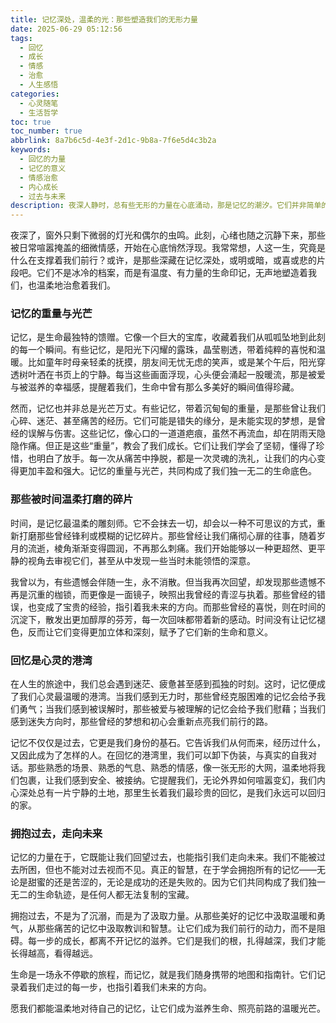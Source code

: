 ```yaml
---
title: 记忆深处，温柔的光：那些塑造我们的无形力量
date: 2025-06-29 05:12:56
tags:
  - 回忆
  - 成长
  - 情感
  - 治愈
  - 人生感悟
categories:
  - 心灵随笔
  - 生活哲学
toc: true
toc_number: true
abbrlink: 8a7b6c5d-4e3f-2d1c-9b8a-7f6e5d4c3b2a
keywords:
  - 回忆的力量
  - 记忆的意义
  - 情感治愈
  - 内心成长
  - 过去与未来
description: 夜深人静时，总有些无形的力量在心底涌动，那是记忆的潮汐。它们并非简单的过往片段，而是我们生命旅程中，被时间温柔打磨过的印记。这些印记，或明亮如星辰，或深沉如大海，它们悄无声息地塑造着我们，教会我们爱与被爱，教会我们坚韧与释怀。今天，让我们一起走进记忆的深处，感受那份温柔而强大的光芒，理解它们如何成为我们生命中最宝贵的财富。
---
```


夜深了，窗外只剩下微弱的灯光和偶尔的虫鸣。此刻，心绪也随之沉静下来，那些被日常喧嚣掩盖的细微情感，开始在心底悄然浮现。我常常想，人这一生，究竟是什么在支撑着我们前行？或许，是那些深藏在记忆深处，或明或暗，或喜或悲的片段吧。它们不是冰冷的档案，而是有温度、有力量的生命印记，无声地塑造着我们，也温柔地治愈着我们。

### 记忆的重量与光芒

记忆，是生命最独特的馈赠。它像一个巨大的宝库，收藏着我们从呱呱坠地到此刻的每一个瞬间。有些记忆，是阳光下闪耀的露珠，晶莹剔透，带着纯粹的喜悦和温暖。比如童年时母亲轻柔的抚摸，朋友间无忧无虑的笑声，或是某个午后，阳光穿透树叶洒在书页上的宁静。每当这些画面浮现，心头便会涌起一股暖流，那是被爱与被滋养的幸福感，提醒着我们，生命中曾有那么多美好的瞬间值得珍藏。

然而，记忆也并非总是光芒万丈。有些记忆，带着沉甸甸的重量，是那些曾让我们心碎、迷茫、甚至痛苦的经历。它们可能是错失的缘分，是未能实现的梦想，是曾经的误解与伤害。这些记忆，像心口的一道道疤痕，虽然不再流血，却在阴雨天隐隐作痛。但正是这些“重量”，教会了我们成长。它们让我们学会了坚韧，懂得了珍惜，也明白了放手。每一次从痛苦中挣脱，都是一次灵魂的洗礼，让我们的内心变得更加丰盈和强大。记忆的重量与光芒，共同构成了我们独一无二的生命底色。

### 那些被时间温柔打磨的碎片

时间，是记忆最温柔的雕刻师。它不会抹去一切，却会以一种不可思议的方式，重新打磨那些曾经锋利或模糊的记忆碎片。那些曾经让我们痛彻心扉的往事，随着岁月的流逝，棱角渐渐变得圆润，不再那么刺痛。我们开始能够以一种更超然、更平静的视角去审视它们，甚至从中发现一些当时未能领悟的深意。

我曾以为，有些遗憾会伴随一生，永不消散。但当我再次回望，却发现那些遗憾不再是沉重的枷锁，而更像是一面镜子，映照出我曾经的青涩与执着。那些曾经的错误，也变成了宝贵的经验，指引着我未来的方向。而那些曾经的喜悦，则在时间的沉淀下，散发出更加醇厚的芬芳，每一次回味都带着新的感动。时间没有让记忆褪色，反而让它们变得更加立体和深刻，赋予了它们新的生命和意义。

### 回忆是心灵的港湾

在人生的旅途中，我们总会遇到迷茫、疲惫甚至感到孤独的时刻。这时，记忆便成了我们心灵最温暖的港湾。当我们感到无力时，那些曾经克服困难的记忆会给予我们勇气；当我们感到被误解时，那些被爱与被理解的记忆会给予我们慰藉；当我们感到迷失方向时，那些曾经的梦想和初心会重新点亮我们前行的路。

记忆不仅仅是过去，它更是我们身份的基石。它告诉我们从何而来，经历过什么，又因此成为了怎样的人。在回忆的港湾里，我们可以卸下伪装，与真实的自我对话。那些熟悉的场景、熟悉的气息、熟悉的情感，像一张无形的大网，温柔地将我们包裹，让我们感到安全、被接纳。它提醒我们，无论外界如何喧嚣变幻，我们内心深处总有一片宁静的土地，那里生长着我们最珍贵的回忆，是我们永远可以回归的家。

### 拥抱过去，走向未来

记忆的力量在于，它既能让我们回望过去，也能指引我们走向未来。我们不能被过去所困，但也不能对过去视而不见。真正的智慧，在于学会拥抱所有的记忆——无论是甜蜜的还是苦涩的，无论是成功的还是失败的。因为它们共同构成了我们独一无二的生命轨迹，是任何人都无法复制的宝藏。

拥抱过去，不是为了沉溺，而是为了汲取力量。从那些美好的记忆中汲取温暖和勇气，从那些痛苦的记忆中汲取教训和智慧。让它们成为我们前行的动力，而不是阻碍。每一步的成长，都离不开记忆的滋养。它们是我们的根，扎得越深，我们才能长得越高，看得越远。

生命是一场永不停歇的旅程，而记忆，就是我们随身携带的地图和指南针。它们记录着我们走过的每一步，也指引着我们未来的方向。

愿我们都能温柔地对待自己的记忆，让它们成为滋养生命、照亮前路的温暖光芒。